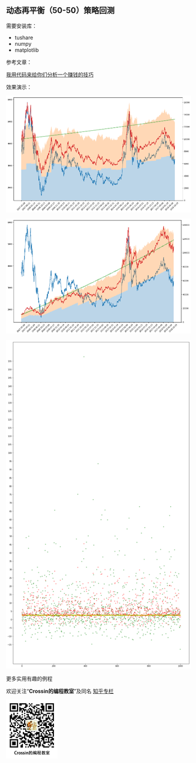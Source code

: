 ## 动态再平衡（50-50）策略回测

需要安装库：

* tushare
* numpy
* matplotlib



参考文章：

[我用代码来给你们分析一个赚钱的技巧](https://mp.weixin.qq.com/s/HHyB6ftINER5ra4Prmpisw)



效果演示：

![动态再平衡](再平衡.png)

![结合定投](定投.png)

![1000次模拟收益率](1000.png)



更多实用有趣的例程

欢迎关注“**Crossin的编程教室**”及同名 [知乎专栏](https://zhuanlan.zhihu.com/crossin)

![crossincode](../crossin-logo.png)
